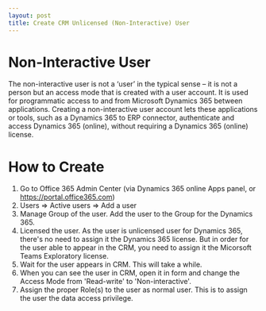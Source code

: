 ```yaml
---
layout: post
title: Create CRM Unlicensed (Non-Interactive) User
---
```


# Non-Interactive User
The non-interactive user is not a ‘user’ in the typical sense – it is not a person but an access mode that is created with a user account. It is used for programmatic access to and from Microsoft Dynamics 365 between applications. Creating a non-interactive user account lets these applications or tools, such as a Dynamics 365 to ERP connector, authenticate and access Dynamics 365 (online), without requiring a Dynamics 365 (online) license.

# How to Create
1. Go to Office 365 Admin Center (via Dynamics 365 online Apps panel, or https://portal.office365.com)
2. Users => Active users => Add a user
3. Manage Group of the user. Add the user to the Group for the Dynamics 365.
4. Licensed the user. As the user is unlicensed user for Dynamics 365, there's no need to assign it the Dynamics 365 license. But in order for the user able to appear in the CRM, you need to assign it the Micorsoft Teams Exploratory license.
5. Wait for the user appears in CRM. This will take a while.
6. When you can see the user in CRM, open it in form and change the Access Mode from 'Read-write' to 'Non-interactive'.
7. Assign the proper Role(s) to the user as normal user. This is to assign the user the data access privilege.
